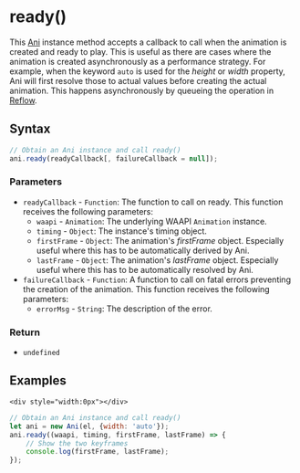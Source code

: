# ready\(\)

This [Ani](./) instance method accepts a callback to call when the animation is created and ready to play. This is useful as there are cases where the animation is created asynchronously as a performance strategy. For example, when the keyword `auto` is used for the _height_ or _width_ property, Ani will first resolve those to actual values before creating the actual animation. This happens asynchronously by queueing the operation in [Reflow](https://github.com/web-native/docs/tree/4d4ea8f2ac9ea9b989339a1423c7dd36c5a6108a/play-ui/api/reflow.md).

## Syntax

```javascript
// Obtain an Ani instance and call ready()
ani.ready(readyCallback[, failureCallback = null]);
```

### Parameters

* `readyCallback` - `Function`: The function to call on ready. This function receives the following parameters:
  * `waapi` - `Animation`: The underlying WAAPI `Animation` instance.
  * `timing` - `Object`: The instance's timing object.
  * `firstFrame` - `Object`: The animation's _firstFrame_ object. Especially useful where this has to be automatically derived by Ani.
  * `lastFrame` - `Object`: The animation's _lastFrame_ object. Especially useful where this has to be automatically resolved by Ani.
* `failureCallback` - `Function`: A function to call on fatal errors preventing the creation of the animation. This function receives the following parameters:
  * `errorMsg` - `String`: The description of the error.

### Return

* `undefined`

## Examples

```markup
<div style="width:0px"></div>
```

```javascript
// Obtain an Ani instance and call ready()
let ani = new Ani(el, {width: 'auto'});
ani.ready((waapi, timing, firstFrame, lastFrame) => {
    // Show the two keyframes
    console.log(firstFrame, lastFrame);
});
```


